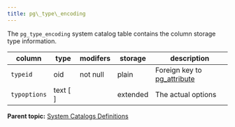 ```yaml
---
title: pg\_type\_encoding 
---
```


The `pg_type_encoding` system catalog table contains the column storage type information.

|column|type|modifers|storage|description|
|------|----|--------|-------|-----------|
|`typeid`|oid|not null|plain|Foreign key to [pg\_attribute](pg_attribute.html)|
|`typoptions`|text \[ \]| |extended|The actual options|

**Parent topic:** [System Catalogs Definitions](../system_catalogs/catalog_ref-html.html)

